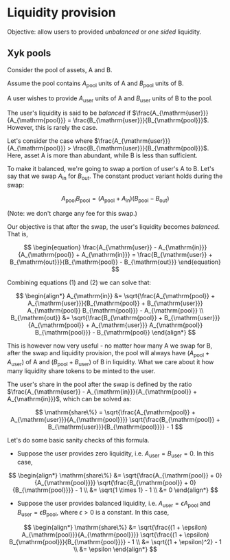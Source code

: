 # Liquidity provision

Objective: allow users to provided _unbalanced_ or _one sided_ liquidity.

## Xyk pools

Consider the pool of assets, A and B.

Assume the pool contains $A_{\mathrm{pool}}$ units of A and $B_{\mathrm{pool}}$ units of B.

A user wishes to provide $A_{\mathrm{user}}$ units of A and $B_{\mathrm{user}}$ units of B to the pool.

The user's liquidity is said to be _balanced_ if $\frac{A_{\mathrm{user}}}{A_{\mathrm{pool}}} = \frac{B_{\mathrm{user}}}{B_{\mathrm{pool}}}$. However, this is rarely the case.

Let's consider the case where $\frac{A_{\mathrm{user}}}{A_{\mathrm{pool}}} > \frac{B_{\mathrm{user}}}{B_{\mathrm{pool}}}$. Here, asset A is more than abundant, while B is less than sufficient.

To make it balanced, we're going to swap a portion of user's A to B. Let's say that we swap $A_{\mathrm{in}}$ for $B_{\mathrm{out}}$. The constant product variant holds during the swap:

```math
\begin{equation}
A_{\mathrm{pool}} B_{\mathrm{pool}} = (A_{\mathrm{pool}} + A_{\mathrm{in}}) (B_{\mathrm{pool}} - B_{\mathrm{out}})
\end{equation}
```

(Note: we don't charge any fee for this swap.)

Our objective is that after the swap, the user's liquidity becomes _balanced_. That is,

$$
\begin{equation}
\frac{A_{\mathrm{user}} - A_{\mathrm{in}}}{A_{\mathrm{pool}} + A_{\mathrm{in}}} = \frac{B_{\mathrm{user}} + B_{\mathrm{out}}}{B_{\mathrm{pool}} - B_{\mathrm{out}}}
\end{equation}
$$

Combining equations (1) and (2) we can solve that:

$$
\begin{align*}
A_{\mathrm{in}} &= \sqrt{\frac{A_{\mathrm{pool}} + A_{\mathrm{user}}}{B_{\mathrm{pool}} + B_{\mathrm{user}}} A_{\mathrm{pool}} B_{\mathrm{pool}}} - A_{\mathrm{pool}} \\
B_{\mathrm{out}} &= \sqrt{\frac{B_{\mathrm{pool}} + B_{\mathrm{user}}}{A_{\mathrm{pool}} + A_{\mathrm{user}}} A_{\mathrm{pool}} B_{\mathrm{pool}}} - B_{\mathrm{pool}}
\end{align*}
$$

This is however now very useful - no matter how many A we swap for B, after the swap and liquidity provision, the pool will always have $(A_{\mathrm{pool}} + A_{\mathrm{user}})$ of A and $(B_{\mathrm{pool}} + B_{\mathrm{user}})$ of B in liquidity. What we care about it how many liquidity share tokens to be minted to the user.

The user's share in the pool after the swap is defined by the ratio $\frac{A_{\mathrm{user}} - A_{\mathrm{in}}}{A_{\mathrm{pool}} + A_{\mathrm{in}}}$, which can be solved as:

$$
\mathrm{share\%} = \sqrt{\frac{A_{\mathrm{pool}} + A_{\mathrm{user}}}{A_{\mathrm{pool}}}} \sqrt{\frac{B_{\mathrm{pool}} + B_{\mathrm{user}}}{B_{\mathrm{pool}}}} - 1
$$

Let's do some basic sanity checks of this formula.

- Suppose the user provides zero liquidity, i.e. $A_{\mathrm{user}} = B_{\mathrm{user}} = 0$. In this case,

$$
\begin{align*}
\mathrm{share\%} &= \sqrt{\frac{A_{\mathrm{pool}} + 0}{A_{\mathrm{pool}}}} \sqrt{\frac{B_{\mathrm{pool}} + 0}{B_{\mathrm{pool}}}} - 1 \\
&= \sqrt{1 \times 1} - 1 \\
&= 0
\end{align*}
$$

- Suppose the user provides balanced liquidity, i.e. $A_{\mathrm{user}} = \epsilon A_{\mathrm{pool}}$ and $B_{\mathrm{user}} = \epsilon B_{\mathrm{pool}}$, where $\epsilon > 0$ is a constant. In this case,

$$
\begin{align*}
\mathrm{share\%} &= \sqrt{\frac{(1 + \epsilon) A_{\mathrm{pool}}}{A_{\mathrm{pool}}}} \sqrt{\frac{(1 + \epsilon) B_{\mathrm{pool}}}{B_{\mathrm{pool}}}} - 1 \\
&= \sqrt{(1 + \epsilon)^2} - 1 \\
&= \epsilon
\end{align*}
$$
